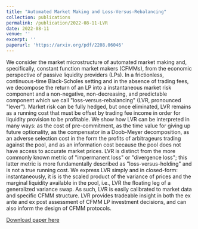 ```yaml
---
title: "Automated Market Making and Loss-Versus-Rebalancing"
collection: publications
permalink: /publication/2022-08-11-LVR
date: 2022-08-11
venue: ''
excerpt: ''
paperurl: 'https://arxiv.org/pdf/2208.06046'
---
```

We consider the market microstructure of automated market making and, specifically, constant function market makers (CFMMs), from the economic perspective of passive liquidity providers (LPs). In a frictionless, continuous-time Black-Scholes setting and in the absence of trading fees, we decompose the return of an LP into a instantaneous market risk component and a non-negative, non-decreasing, and predictable component which we call "loss-versus-rebalancing" (LVR, pronounced "lever"). Market risk can be fully hedged, but once eliminated, LVR remains as a running cost that must be offset by trading fee income in order for liquidity provision to be profitable. We show how LVR can be interpreted in many ways: as the cost of pre-commitment, as the time value for giving up future optionality, as the compensator in a Doob-Meyer decomposition, as an adverse selection cost in the form the profits of arbitrageurs trading against the pool, and as an information cost because the pool does not have access to accurate market prices. LVR is distinct from the more commonly known metric of "impermanent loss" or "divergence loss"; this latter metric is more fundamentally described as "loss-versus-holding" and is not a true running cost. We express LVR simply and in closed-form: instantaneously, it is is the scaled product of the variance of prices and the marginal liquidity available in the pool, i.e., LVR the floating leg of a generalized variance swap. As such, LVR is easily calibrated to market data and specific CFMM structure. LVR provides tradeable insight in both the ex ante and ex post assessment of CFMM LP investment decisions, and can also inform the design of CFMM protocols.

[Download paper here](https://arxiv.org/pdf/2208.06046)
